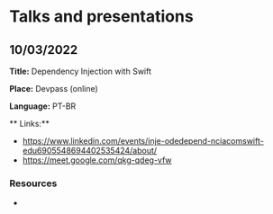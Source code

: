 # Talks and presentations

## 10/03/2022
**Title:** 
Dependency Injection with Swift

**Place:** 
Devpass (online)

**Language:** 
PT-BR

** Links:**
- https://www.linkedin.com/events/inje-odedepend-nciacomswift-edu6905548694402535424/about/
- https://meet.google.com/qkg-qdeg-vfw

### Resources
- 
